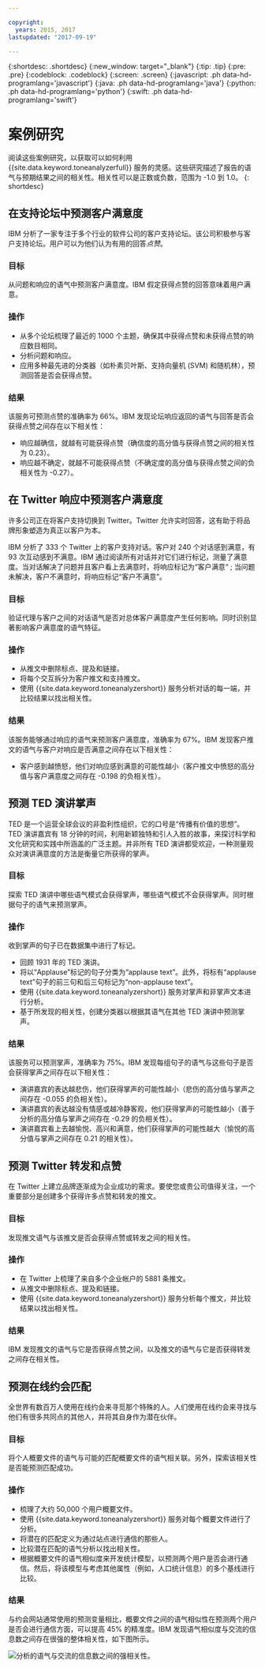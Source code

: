 ```yaml
---

copyright:
  years: 2015, 2017
lastupdated: "2017-09-19"

---
```


{:shortdesc: .shortdesc}
{:new_window: target="_blank"}
{:tip: .tip}
{:pre: .pre}
{:codeblock: .codeblock}
{:screen: .screen}
{:javascript: .ph data-hd-programlang='javascript'}
{:java: .ph data-hd-programlang='java'}
{:python: .ph data-hd-programlang='python'}
{:swift: .ph data-hd-programlang='swift'}

# 案例研究

阅读这些案例研究，以获取可以如何利用 {{site.data.keyword.toneanalyzerfull}} 服务的灵感。这些研究描述了报告的语气与预期结果之间的相关性。相关性可以是正数或负数，范围为 -1.0 到 1.0。
{: shortdesc}

## 在支持论坛中预测客户满意度

IBM 分析了一家专注于多个行业的软件公司的客户支持论坛。该公司积极参与客户支持论坛。用户可以为他们认为有用的回答*点赞*。

### 目标

从问题和响应的语气中预测客户满意度。IBM 假定获得点赞的回答意味着用户满意。

### 操作

-   从多个论坛梳理了最近的 1000 个主题，确保其中获得点赞和未获得点赞的响应数目相同。
-   分析问题和响应。
-   应用多种最先进的分类器（如朴素贝叶斯、支持向量机 (SVM) 和随机林），预测回答是否会获得点赞。

### 结果

该服务可预测点赞的准确率为 66%。IBM 发现论坛响应返回的语气与回答是否会获得点赞之间存在以下相关性：

-   响应越确信，就越有可能获得点赞（确信度的高分值与获得点赞之间的相关性为 0.23）。
-   响应越不确定，就越不可能获得点赞（不确定度的高分值与获得点赞之间的负相关性为 -0.27）。

## 在 Twitter 响应中预测客户满意度

许多公司正在将客户支持切换到 Twitter。Twitter 允许实时回答，这有助于将品牌形象塑造为真正以客户为本。

IBM 分析了 333 个 Twitter 上的客户支持对话。客户对 240 个对话感到满意，有 93 次互动感到不满意。IBM 通过阅读所有对话并对它们进行标记，测量了满意度。当对话解决了问题并且客户看上去满意时，将响应标记为“客户满意“ ; 当问题未解决，客户不满意时，将响应标记“客户不满意”。

### 目标

验证代理与客户之间的对话语气是否对总体客户满意度产生任何影响。同时识别显著影响客户满意度的语气特征。

### 操作

-   从推文中删除标点、提及和链接。
-   将每个交互拆分为客户推文和支持推文。
-   使用 {{site.data.keyword.toneanalyzershort}} 服务分析对话的每一端，并比较结果以找出相关性。

### 结果

该服务能够通过响应的语气来预测客户满意度，准确率为 67%。IBM 发现客户推文的语气与客户对响应是否满意之间存在以下相关性：

-   客户感到越愤怒，他们对响应感到满意的可能性越小（客户推文中愤怒的高分值与客户满意度之间存在 -0.198 的负相关性）。

## 预测 TED 演讲掌声

TED 是一个运营全球会议的非盈利性组织，它的口号是“传播有价值的思想”。TED 演讲嘉宾有 18 分钟的时间，利用新颖独特和引人入胜的故事，来探讨科学和文化研究和实践中所涵盖的广泛主题。并非所有 TED 演讲都受欢迎，一种测量观众对演讲满意度的方法是衡量它所获得的掌声。

### 目标

探索 TED 演讲中哪些语气模式会获得掌声，哪些语气模式不会获得掌声。同时根据句子的语气来预测掌声。

### 操作

收到掌声的句子已在数据集中进行了标记。

-   回顾 1931 年的 TED 演讲。
-   将以“Applause”标记的句子分类为“applause text”。此外，将标有“applause text”句子的前三句和后三句标记为“non-applause text”。
-   使用 {{site.data.keyword.toneanalyzershort}} 服务对掌声和非掌声文本进行分析。
-   基于所发现的相关性，创建分类器以根据其语气在其他 TED 演讲中预测掌声。

### 结果

该服务可以预测掌声，准确率为 75%。IBM 发现每组句子的语气与这些句子是否会获得掌声之间存在以下相关性：

-   演讲嘉宾的表达越悲伤，他们获得掌声的可能性越小（悲伤的高分值与掌声之间存在 -0.055 的负相关性）。
-   演讲嘉宾的表达越没有情感或越冷静客观，他们获得掌声的可能性越小（善于分析的高分值与掌声之间存在 -0.29 的负相关性）。
-   演讲嘉宾看上去越愉悦、高兴和满意，他们获得掌声的可能性越大（愉悦的高分值与掌声之间存在 0.21 的相关性）。

## 预测 Twitter 转发和点赞

在 Twitter 上建立品牌逐渐成为企业成功的需求。要使您或贵公司值得关注，一个重要部分是创建多个获得许多点赞和转发的推文。

### 目标

发现推文语气与该推文是否会获得点赞或转发之间的相关性。

### 操作

-   在 Twitter 上梳理了来自多个企业帐户的 5881 条推文。
-   从推文中删除标点、提及和链接。
-   使用 {{site.data.keyword.toneanalyzershort}} 服务分析每个推文，并比较结果以找出相关性。

### 结果

IBM 发现推文的语气与它是否获得点赞之间，以及推文的语气与它是否获得转发之间存在相关性。

## 预测在线约会匹配

全世界有数百万人使用在线约会来寻觅那个特殊的人。人们使用在线约会来寻找与他们有很多共同点的其他人，并将其自身作为潜在伙伴。

### 目标

将个人概要文件的语气与可能的匹配概要文件的语气相关联。另外，探索该相关性是否能预测匹配成功。

### 操作

-   梳理了大约 50,000 个用户概要文件。
-   使用 {{site.data.keyword.toneanalyzershort}} 服务对每个概要文件进行了分析。
-   将潜在的匹配定义为通过站点进行通信的那些人。
-   比较潜在匹配的语气分析以找出相关性。
-   根据概要文件的语气相似度来开发统计模型，以预测两个用户是否会进行通信。然后，将该模型与考虑其他属性（例如，人口统计信息）的多个基线进行比较。

### 结果

与约会网站通常使用的预测变量相比，概要文件之间的语气相似性在预测两个用户是否会进行通信方面，可以提高 45% 的精准度。IBM 发现语气相似度与交流的信息数之间存在很强的整体相关性，如下图所示。

![分析的语气与交流的信息数之间的强相关性。](images/case-study.png)

